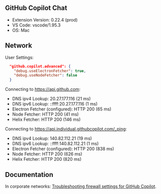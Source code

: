 ## GitHub Copilot Chat

- Extension Version: 0.22.4 (prod)
- VS Code: vscode/1.95.3
- OS: Mac

## Network

User Settings:
```json
  "github.copilot.advanced": {
    "debug.useElectronFetcher": true,
    "debug.useNodeFetcher": false
  }
```

Connecting to https://api.github.com:
- DNS ipv4 Lookup: 20.27.177.116 (21 ms)
- DNS ipv6 Lookup: ::ffff:20.27.177.116 (1 ms)
- Electron Fetcher (configured): HTTP 200 (65 ms)
- Node Fetcher: HTTP 200 (41 ms)
- Helix Fetcher: HTTP 200 (146 ms)

Connecting to https://api.individual.githubcopilot.com/_ping:
- DNS ipv4 Lookup: 140.82.112.21 (19 ms)
- DNS ipv6 Lookup: ::ffff:140.82.112.21 (1 ms)
- Electron Fetcher (configured): HTTP 200 (838 ms)
- Node Fetcher: HTTP 200 (626 ms)
- Helix Fetcher: HTTP 200 (820 ms)

## Documentation

In corporate networks: [Troubleshooting firewall settings for GitHub Copilot](https://docs.github.com/en/copilot/troubleshooting-github-copilot/troubleshooting-firewall-settings-for-github-copilot).